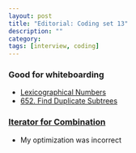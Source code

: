 ```yaml
---
layout: post
title: "Editorial: Coding set 13" 
description: ""
category: 
tags: [interview, coding]
---
```


### Good for whiteboarding
* [Lexicographical Numbers](https://leetcode.com/submissions/detail/386443557/)
* [652. Find Duplicate Subtrees](https://leetcode.com/problems/find-duplicate-subtrees/)

### [Iterator for Combination](https://leetcode.com/submissions/detail/390130694/)
* My optimization was incorrect
